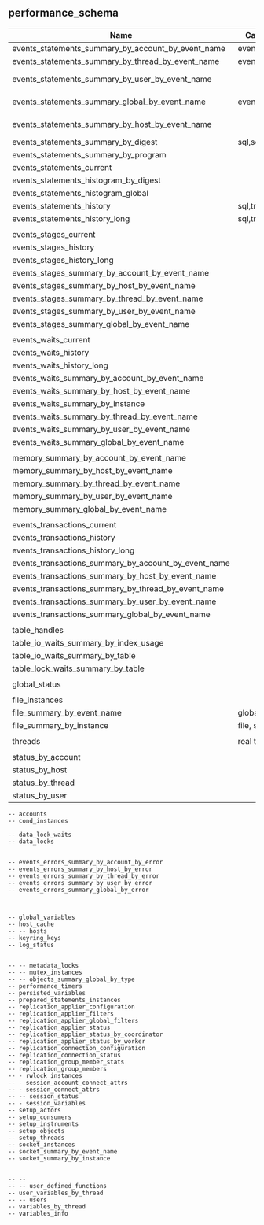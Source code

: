 ## performance_schema

| Name                                                 | Categories      |                                                        | Description | Used? |
| ---------------------------------------------------- | --------------- | ------------------------------------------------------ | ----------- | ----- |
| events_statements_summary_by_account_by_event_name   | event,user,host |                                                        | YES         |       |
| events_statements_summary_by_thread_by_event_name    | event,thread    | join threads                                           | YES         |       |
| events_statements_summary_by_user_by_event_name      |                 | use events_statements_summary_by_account_by_event_name | NO          |       |
| events_statements_summary_global_by_event_name       | event           | use events_statements_summary_by_account_by_event_name | NO          |       |
| events_statements_summary_by_host_by_event_name      |                 | use events_statements_summary_by_account_by_event_name | NO          |       |
| events_statements_summary_by_digest                  | sql,schema      |                                                        | YES         |       |
| events_statements_summary_by_program                 |                 |                                                        | ?           |       |
| events_statements_current                            |                 |                                                        | NO          |       |
| events_statements_histogram_by_digest                |                 |                                                        | YES         |       |
| events_statements_histogram_global                   |                 |                                                        |             |       |
| events_statements_history                            | sql,tread,event |                                                        | NO          |       |
| events_statements_history_long                       | sql,tread,event |                                                        | NO          |       |
|                                                      |                 |                                                        |             |       |
| events_stages_current                                |                 |                                                        | NO          |       |
| events_stages_history                                |                 |                                                        | NO          |       |
| events_stages_history_long                           |                 |                                                        | NO          |       |
| events_stages_summary_by_account_by_event_name       |                 |                                                        | NO          |       |
| events_stages_summary_by_host_by_event_name          |                 |                                                        | NO          |       |
| events_stages_summary_by_thread_by_event_name        |                 |                                                        | NO          |       |
| events_stages_summary_by_user_by_event_name          |                 |                                                        | NO          |       |
| events_stages_summary_global_by_event_name           |                 |                                                        | NO          |       |
|                                                      |                 |                                                        |             |       |
| events_waits_current                                 |                 |                                                        |             |       |
| events_waits_history                                 |                 |                                                        |             |       |
| events_waits_history_long                            |                 |                                                        |             |       |
| events_waits_summary_by_account_by_event_name        |                 |                                                        |             |       |
| events_waits_summary_by_host_by_event_name           |                 |                                                        |             |       |
| events_waits_summary_by_instance                     |                 |                                                        |             |       |
| events_waits_summary_by_thread_by_event_name         |                 |                                                        |             |       |
| events_waits_summary_by_user_by_event_name           |                 |                                                        |             |       |
| events_waits_summary_global_by_event_name            |                 |                                                        |             |       |
|                                                      |                 |                                                        |             |       |
| memory_summary_by_account_by_event_name              |                 |                                                        |             |       |
| memory_summary_by_host_by_event_name                 |                 |                                                        |             |       |
| memory_summary_by_thread_by_event_name               |                 |                                                        |             |       |
| memory_summary_by_user_by_event_name                 |                 |                                                        |             |       |
| memory_summary_global_by_event_name                  |                 |                                                        |             |       |
|                                                      |                 |                                                        |             |       |
| events_transactions_current                          |                 |                                                        |             |       |
| events_transactions_history                          |                 |                                                        |             |       |
| events_transactions_history_long                     |                 |                                                        |             |       |
| events_transactions_summary_by_account_by_event_name |                 |                                                        |             |       |
| events_transactions_summary_by_host_by_event_name    |                 |                                                        |             |       |
| events_transactions_summary_by_thread_by_event_name  |                 |                                                        |             |       |
| events_transactions_summary_by_user_by_event_name    |                 |                                                        |             |       |
| events_transactions_summary_global_by_event_name     |                 |                                                        |             |       |
|                                                      |                 |                                                        |             |       |
| table_handles                                        |                 |                                                        |             |       |
| table_io_waits_summary_by_index_usage                |                 |                                                        |             |       |
| table_io_waits_summary_by_table                      |                 |                                                        |             |       |
| table_lock_waits_summary_by_table                    |                 |                                                        |             |       |
|                                                      |                 |                                                        |             |       |
| global_status                                        |                 |                                                        |             |       |
|                                                      |                 |                                                        |             |       |
| file_instances                                       |                 |                                                        |             |       |
| file_summary_by_event_name                           | global          |                                                        |             |       |
| file_summary_by_instance                             | file, schema    |                                                        |             |       |
|                                                      |                 |                                                        |             |       |
| threads                                              | real time       |                                                        |             |       |
|                                                      |                 |                                                        |             |       |
| status_by_account                                    |                 |                                                        |             |       |
| status_by_host                                       |                 |                                                        |             |       |
| status_by_thread                                     |                 |                                                        |             |       |
| status_by_user                                       |                 |                                                        |             |       |


```
-- accounts
-- cond_instances

-- data_lock_waits
-- data_locks


-- events_errors_summary_by_account_by_error
-- events_errors_summary_by_host_by_error
-- events_errors_summary_by_thread_by_error
-- events_errors_summary_by_user_by_error
-- events_errors_summary_global_by_error

 

-- global_variables
-- host_cache
-- -- hosts
-- keyring_keys
-- log_status


-- -- metadata_locks
-- -- mutex_instances
-- -- objects_summary_global_by_type
-- performance_timers
-- persisted_variables
-- prepared_statements_instances
-- replication_applier_configuration
-- replication_applier_filters
-- replication_applier_global_filters
-- replication_applier_status
-- replication_applier_status_by_coordinator
-- replication_applier_status_by_worker
-- replication_connection_configuration
-- replication_connection_status
-- replication_group_member_stats
-- replication_group_members
-- - rwlock_instances
-- - session_account_connect_attrs
-- - session_connect_attrs
-- -- session_status
-- - session_variables
-- setup_actors
-- setup_consumers
-- setup_instruments
-- setup_objects
-- setup_threads
-- socket_instances
-- socket_summary_by_event_name
-- socket_summary_by_instance


-- -- 
-- -- user_defined_functions
-- user_variables_by_thread
-- -- users
-- variables_by_thread
-- variables_info
```